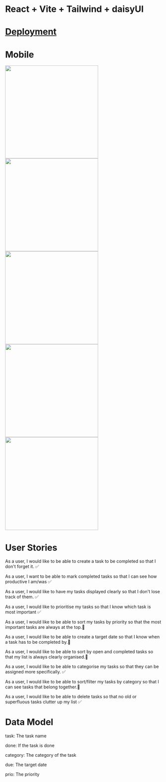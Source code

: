 # React + Vite + Tailwind + daisyUI

# [Deployment](https://simpletodo-sfad.onrender.com/)

# Mobile

<div>
<img src="./public/img/readme1.png" alt="" width="300px" >
<img src="./public/img/readme2.png" alt="" width="300px" >
<img src="./public/img/readme3.png" alt="" width="300px" >
<img src="./public/img/readme4.png" alt="" width="300px" >
<img src="./public/img/readme5.png" alt="" width="300px" >

</div>

# User Stories

As a user, I would like to be able to create a task to be completed so that I don't forget it. ✅

As a user, I want to be able to mark completed tasks so that I can see how productive I am/was ✅

As a user, I would like to have my tasks displayed clearly so that I don't lose track of them. ✅

As a user, I would like to prioritise my tasks so that I know which task is most important ✅

As a user, I would like to be able to sort my tasks by priority so that the most important tasks are always at the top.🚧

As a user, I would like to be able to create a target date so that I know when a task has to be completed by.🚧

As a user, I would like to be able to sort by open and completed tasks so that my list is always clearly organised.🚧

As a user, I would like to be able to categorise my tasks so that they can be assigned more specifically. ✅

As a user, I would like to be able to sort/filter my tasks by category so that I can see tasks that belong together.🚧

As a user, I would like to be able to delete tasks so that no old or superfluous tasks clutter up my list ✅

# Data Model

task: The task name

done: If the task is done

category: The category of the task

due: The target date

prio: The priority
